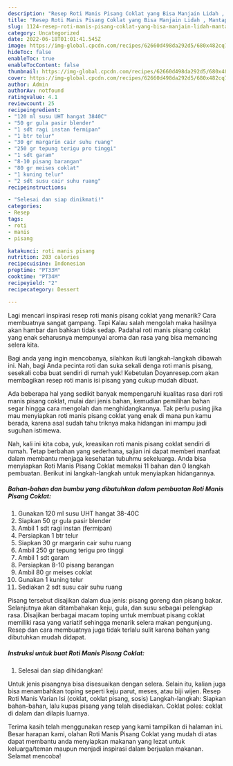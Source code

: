 ```yaml
---
description: "Resep Roti Manis Pisang Coklat yang Bisa Manjain Lidah , Mantap"
title: "Resep Roti Manis Pisang Coklat yang Bisa Manjain Lidah , Mantap"
slug: 1124-resep-roti-manis-pisang-coklat-yang-bisa-manjain-lidah-mantap
category: Uncategorized
date: 2022-06-18T01:01:41.545Z
image: https://img-global.cpcdn.com/recipes/62660d498da292d5/680x482cq70/roti-manis-pisang-coklat-foto-resep-utama.jpg
hideToc: false
enableToc: true
enableTocContent: false
thumbnail: https://img-global.cpcdn.com/recipes/62660d498da292d5/680x482cq70/roti-manis-pisang-coklat-foto-resep-utama.jpg
cover: https://img-global.cpcdn.com/recipes/62660d498da292d5/680x482cq70/roti-manis-pisang-coklat-foto-resep-utama.jpg
author: Admin
authorAv: notfound
ratingvalue: 4.1
reviewcount: 25
recipeingredient:
- "120 ml susu UHT hangat 3840C"
- "50 gr gula pasir blender"
- "1 sdt ragi instan fermipan"
- "1 btr telur"
- "30 gr margarin cair suhu ruang"
- "250 gr tepung terigu pro tinggi"
- "1 sdt garam"
- "8-10 pisang barangan"
- "80 gr meises coklat"
- "1 kuning telur"
- "2 sdt susu cair suhu ruang"
recipeinstructions:

- "Selesai dan siap dinikmati!"
categories:
- Resep
tags:
- roti
- manis
- pisang

katakunci: roti manis pisang 
nutrition: 203 calories
recipecuisine: Indonesian
preptime: "PT33M"
cooktime: "PT34M"
recipeyield: "2"
recipecategory: Dessert

---
```



Lagi mencari inspirasi resep roti manis pisang coklat yang menarik? Cara membuatnya sangat gampang. Tapi Kalau salah mengolah maka hasilnya akan hambar dan bahkan tidak sedap. Padahal roti manis pisang coklat yang enak seharusnya mempunyai aroma dan rasa yang bisa memancing selera kita.


Bagi anda yang ingin mencobanya, silahkan ikuti langkah-langkah dibawah ini. Nah, bagi Anda pecinta roti dan suka sekali denga roti manis pisang, sesekali coba buat sendiri di rumah yuk! Kebetulan Doyanresep.com akan membagikan resep roti manis isi pisang yang cukup mudah dibuat.

Ada beberapa hal yang sedikit banyak mempengaruhi kualitas rasa dari roti manis pisang coklat, mulai dari jenis bahan, kemudian pemilihan bahan segar hingga cara mengolah dan menghidangkannya. Tak perlu pusing jika mau menyiapkan roti manis pisang coklat yang enak di mana pun kamu berada, karena asal sudah tahu triknya maka hidangan ini mampu jadi suguhan istimewa.


Nah, kali ini kita coba, yuk, kreasikan roti manis pisang coklat sendiri di rumah. Tetap berbahan yang sederhana, sajian ini dapat memberi manfaat dalam membantu menjaga kesehatan tubuhmu sekeluarga. Anda bisa menyiapkan Roti Manis Pisang Coklat memakai 11 bahan dan 0 langkah pembuatan. Berikut ini langkah-langkah untuk menyiapkan hidangannya.

<!--inarticleads1-->

##### Bahan-bahan dan bumbu yang dibutuhkan dalam pembuatan Roti Manis Pisang Coklat:

1. Gunakan 120 ml susu UHT hangat 38-40C
1. Siapkan 50 gr gula pasir blender
1. Ambil 1 sdt ragi instan (fermipan)
1. Persiapkan 1 btr telur
1. Siapkan 30 gr margarin cair suhu ruang
1. Ambil 250 gr tepung terigu pro tinggi
1. Ambil 1 sdt garam
1. Persiapkan 8-10 pisang barangan
1. Ambil 80 gr meises coklat
1. Gunakan 1 kuning telur
1. Sediakan 2 sdt susu cair suhu ruang


Pisang tersebut disajikan dalam dua jenis: pisang goreng dan pisang bakar. Selanjutnya akan ditambahakan keju, gula, dan susu sebagai pelengkap rasa. Disajikan berbagai macam toping untuk membuat pisang coklat memiliki rasa yang variatif sehingga menarik selera makan pengunjung. Resep dan cara membuatnya juga tidak terlalu sulit karena bahan yang dibutuhkan mudah didapat. 

<!--inarticleads2-->

##### Instruksi untuk buat Roti Manis Pisang Coklat:


1. Selesai dan siap dihidangkan!

Untuk jenis pisangnya bisa disesuaikan dengan selera. Selain itu, kalian juga bisa menambahkan toping seperti keju parut, meses, atau biji wijen. Resep Roti Manis Varian Isi (coklat, coklat pisang, sosis) Langkah-langkah: Siapkan bahan-bahan, lalu kupas pisang yang telah disediakan. Coklat poles: coklat di dalam dan dilapis luarnya. 

Terima kasih telah menggunakan resep yang kami tampilkan di halaman ini. Besar harapan kami, olahan Roti Manis Pisang Coklat yang mudah di atas dapat membantu anda menyiapkan makanan yang lezat untuk keluarga/teman maupun menjadi inspirasi dalam berjualan makanan. Selamat mencoba!
